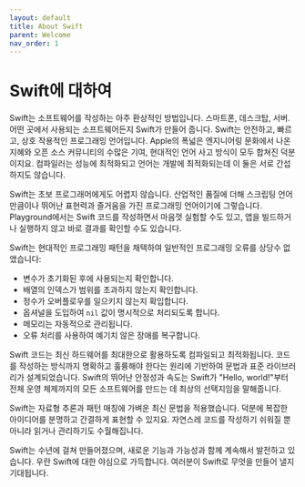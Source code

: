 ```yaml
---
layout: default
title: About Swift
parent: Welcome
nav_order: 1
---
```


# Swift에 대하여

Swift는 소프트웨어를 작성하는 아주 환상적인 방법입니다. 스마트폰, 데스크탑, 서버. 어떤 곳에서 사용되는 소프트웨어든지 Swift가 만들어 줍니다. Swift는 안전하고, 빠르고, 상호 작용적인 프로그래밍 언어입니다. Apple의 폭넓은 엔지니어링 문화에서 나온 지혜와 오픈 소스 커뮤니티의 수많은 기여, 현대적인 언어 사고 방식이 모두 합쳐진 덕분이지요. 컴파일러는 성능에 최적화되고 언어는 개발에 최적화되는데 이 둘은 서로 간섭하지도 않습니다.

Swift는 초보 프로그래머에게도 어렵지 않습니다. 산업적인 품질에 더해 스크립팅 언어만큼이나 뛰어난 표현력과 즐거움을 가진 프로그래밍 언어이기에 그렇습니다. Playground에서는 Swift 코드를 작성하면서 마음껏 실험할 수도 있고, 앱을 빌드하거나 실행하지 않고 바로 결과를 확인할 수도 있습니다.

Swift는 현대적인 프로그래밍 패턴을 채택하여 일반적인 프로그래밍 오류를 상당수 없앴습니다:

* 변수가 초기화된 후에 사용되는지 확인합니다.
* 배열의 인덱스가 범위를 초과하지 않는지 확인합니다.
* 정수가 오버플로우를 일으키지 않는지 확입합니다.
* 옵셔널을 도입하여 `nil` 값이 명시적으로 처리되도록 합니다.
* 메모리는 자동적으로 관리됩니다.
* 오류 처리를 사용하여 예기치 않은 장애를 복구합니다.

Swift 코드는 최신 하드웨어를 최대한으로 활용하도록 컴파일되고 최적화됩니다. 코드를 작성하는 방식까지 명확하고 훌륭해야 한다는 원리에 기반하여 문법과 표준 라이브러리가 설계되었습니다. Swift의 뛰어난 안정성과 속도는 Swift가 "Hello, world!"부터 전체 운영 체제까지의 모든 소프트웨어를 만드는 데 최상의 선택지임을 말해줍니다.

Swift는 자료형 추론과 패턴 매칭에 가벼운 최신 문법을 적용했습니다. 덕분에 복잡한 아이디어를 분명하고 간결하게 표현할 수 있지요. 자연스레 코드를 작성하기 쉬워질 뿐 아니라 읽거나 관리하기도 수월해집니다.

Swift는 수년에 걸쳐 만들어졌으며, 새로운 기능과 가능성과 함께 계속해서 발전하고 있습니다. 우란 Swift에 대한 야심으로 가득합니다. 여러분이 Swift로 무엇을 만들어 낼지 기대됩니다.

